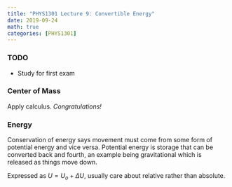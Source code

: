 ```yaml
---
title: "PHYS1301 Lecture 9: Convertible Energy"
date: 2019-09-24
math: true 
categories: [PHYS1301]
---
```


### TODO

- Study for first exam

### Center of Mass

Apply calculus. *Congratulations!*

### Energy
 
Conservation of energy says movement must come from some form of potential energy and vice versa. Potential energy is storage that can be converted back and fourth, an example being gravitational which is released as things move down.

Expressed as $U=U_o + \Delta U$, usually care about relative rather than absolute.